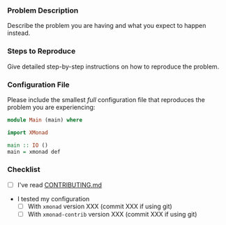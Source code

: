 ### Problem Description

Describe the problem you are having and what you expect to happen
instead.

### Steps to Reproduce

Give detailed step-by-step instructions on how to reproduce the problem.

### Configuration File

Please include the smallest _full_ configuration file that reproduces
the problem you are experiencing:

```haskell
module Main (main) where

import XMonad

main :: IO ()
main = xmonad def
```

### Checklist

  - [ ] I've read [CONTRIBUTING.md](https://github.com/xmonad/xmonad/blob/master/CONTRIBUTING.md)

  - I tested my configuration
    - [ ] With `xmonad` version XXX (commit XXX if using git)
    - [ ] With `xmonad-contrib` version XXX (commit XXX if using git)
